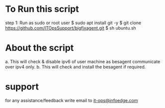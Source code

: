# To Run this script 
step 1: Run as sudo or root user
$ sudo apt install git -y
$ git clone https://github.com/ITOpsSupport/bigfixagent.git
$ sh ubuntu.sh

# About the script
a. This will check &  disable ipv6 of user machine as besagent communicate over ipv4 only. 
b. This will check and install the besagent if required.

# support 
for any assistance/feedback  write email to it-ops@infoedge.com
